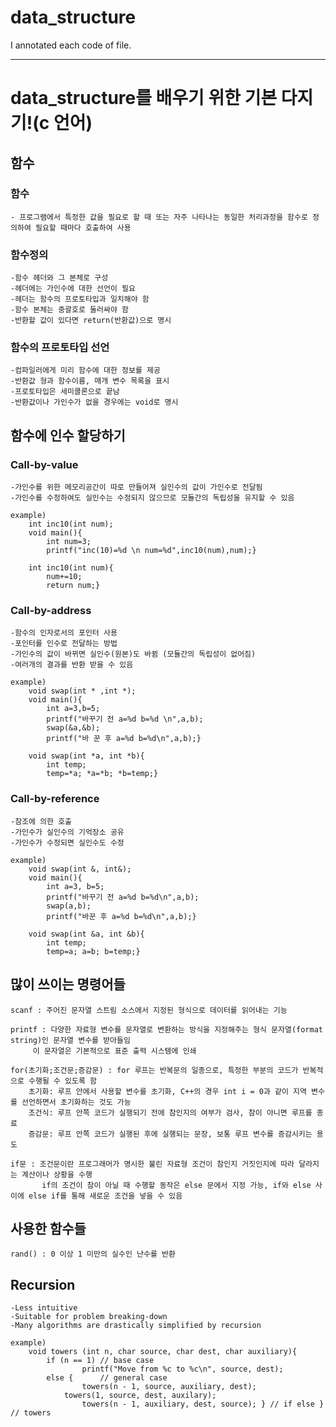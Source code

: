 # data_structure

I annotated each code of file.

***
# data_structure를 배우기 위한 기본 다지기!(c 언어)

## 함수
### 함수 
	- 프로그램에서 특정한 값을 필요로 할 때 또는 자주 나타나는 동일한 처리과정을 함수로 정의하여 필요할 때마다 호출하여 사용
### 함수정의
	-함수 헤더와 그 본체로 구성
	-헤더에는 가인수에 대한 선언이 필요
	-헤더는 함수의 프로토타입과 일치해야 함
	-함수 본체는 중괄호로 둘러싸야 함
	-반환할 값이 있다면 return(반환값)으로 명시

### 함수의 프로토타입 선언
	-컴파일러에게 미리 함수에 대한 정보를 제공
	-반환값 형과 함수이름, 매개 변수 목록을 표시
	-프로토타입은 세미콜론으로 끝남
	-반환값이나 가인수가 없을 경우에는 void로 명시

## 함수에 인수 할당하기
### Call-by-value
	-가인수를 위한 메모리공간이 따로 만들어져 실인수의 값이 가인수로 전달됨
	-가인수를 수정하여도 실인수는 수정되지 않으므로 모듈간의 독립성을 유지할 수 있음

	example)
		int inc10(int num);
		void main(){
			int num=3;
			printf("inc(10)=%d \n num=%d",inc10(num),num);}
		
		int inc10(int num){
			num+=10;
			return num;}


### Call-by-address
	-함수의 인자로서의 포인터 사용
	-포인터를 인수로 전달하는 방법
	-가인수의 값이 바뀌면 실인수(원본)도 바뀜 (모듈간의 독립성이 없어짐)
	-여러개의 결과를 반환 받을 수 있음

	example)
		void swap(int * ,int *);
		void main(){
			int a=3,b=5;
			printf("바꾸기 전 a=%d b=%d \n",a,b);
			swap(&a,&b);
			printf("바 꾼 후 a=%d b=%d\n",a,b);}
		
		void swap(int *a, int *b){
			int temp;
			temp=*a; *a=*b; *b=temp;}

### Call-by-reference
	-참조에 의한 호출
	-가인수가 실인수의 기억장소 공유
	-가인수가 수정되면 실인수도 수정
	
	example)
		void swap(int &, int&);
		void main(){
			int a=3, b=5;
			printf("바꾸기 전 a=%d b=%d\n",a,b);
			swap(a,b);
			printf("바꾼 후 a=%d b=%d\n",a,b);}
		
		void swap(int &a, int &b){
			int temp;
			temp=a; a=b; b=temp;}

## 많이 쓰이는 명령어들
	scanf : 주어진 문자열 스트림 소스에서 지정된 형식으로 데이터를 읽어내는 기능
	
	printf : 다양한 자료형 변수를 문자열로 변환하는 방식을 지정해주는 형식 문자열(format string)인 문자열 변수를 받아들임
		 이 문자열은 기본적으로 표준 출력 시스템에 인쇄
		 
	for(초기화;조건문;증감문) : for 루프는 반복문의 일종으로, 특정한 부분의 코드가 반복적으로 수행될 수 있도록 함
		초기화: 루프 안에서 사용할 변수를 초기화, C++의 경우 int i = 0과 같이 지역 변수를 선언하면서 초기화하는 것도 가능
		조건식: 루프 안쪽 코드가 실행되기 전에 참인지의 여부가 검사, 참이 아니면 루프를 종료
		증감문: 루프 안쪽 코드가 실행된 후에 실행되는 문장, 보통 루프 변수를 증감시키는 용도
		
	if문 : 조건문이란 프로그래머가 명시한 불린 자료형 조건이 참인지 거짓인지에 따라 달라지는 계산이나 상황을 수행
	       if의 조건이 참이 아닐 때 수행할 동작은 else 문에서 지정 가능, if와 else 사이에 else if를 통해 새로운 조건을 넣을 수 있음
## 사용한 함수들
	rand() : 0 이상 1 미만의 실수인 난수를 반환

## Recursion
	-Less intuitive
	-Suitable for problem breaking-down
	-Many algorithms are drastically simplified by recursion
	
	example)
		void towers (int n, char source, char dest, char auxiliary){
			if (n == 1)	// base case
	    			printf("Move from %c to %c\n", source, dest);
			else {		// general case
	    			towers(n - 1, source, auxiliary, dest);
	   			towers(1, source, dest, auxilary);
	    			towers(n - 1, auxiliary, dest, source); } // if else }	// towers
				


	
